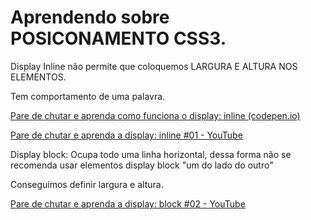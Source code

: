 # Aprendendo sobre POSICONAMENTO CSS3.



Display Inline não permite que coloquemos  LARGURA E ALTURA NOS ELEMENTOS.

Tem comportamento de uma palavra.



[Pare de chutar e aprenda como funciona o display: inline (codepen.io)](https://codepen.io/MarcoBrunoBR/pen/NRKkAW)

[Pare de chutar e aprenda a display: inline #01 - YouTube](https://www.youtube.com/watch?v=5PS6ku8NzIE&list=PLirko8T4cEmx5eBb1-9j6T6Gl4aBtZ_5x&ab_channel=MarcoBruno)



Display block: Ocupa todo uma linha horizontal, dessa forma não se recomenda usar elementos display block "um do lado do outro"

Conseguimos definir largura e altura.

[Pare de chutar e aprenda a display: block #02 - YouTube](https://www.youtube.com/watch?v=HWfhwokS_qg&list=PLirko8T4cEmx5eBb1-9j6T6Gl4aBtZ_5x&index=2&ab_channel=MarcoBruno)